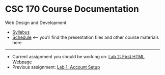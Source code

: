 # CSC 170 Course Documentation
Web Design and Development

- [Syllabus](syllabus.md)
- [Schedule](schedule.md) <– you’ll find the presentation files and other course materials here


<hr>

- Current assignment you should be working on: [Lab 2: First HTML Webpage](lab02-first-html-webpage/instructions.md)
- Previous assignment: [Lab 1: Account Setup](lab01-account-setup/instructions.md)


